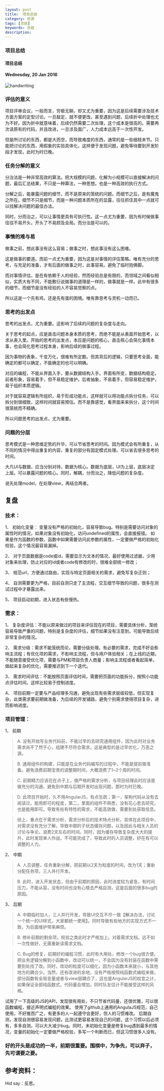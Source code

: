 ```yaml
---
layout: post
title:  项目总结
category: 资源
tags: [总结]
keywords: 总结
description: 
---
```


### 项目总结

#### 项目总结

#### Wednesday, 20 Jan 2016

![handwriting](/../../assets/img/resource/2016/handwriting.jpg)

### 评估的意义

项目评审会议，一般而言，穷极无聊。却又尤为重要，因为这是后续需要涉及技术方面方案的定型讨论。一旦敲定，就不便更改。甚至遇到问题，后续折中处理也尤为不好。因为折中就意味着，后续仍然需要二次处理，这个成本是很高的。需要再次读原有的代码，并且改进，一旦涉及面广，人力成本远高于一次性开发。

但是所讨论的东西，都是大而空，而导致难度的东西，通常的是一些细枝末节。只能把讨论的东西，用假象的实验具体化，这样便于发现问题，避免等待要到开发阶段才发现，此时为时已晚。

### 任务分解的意义

分治法是一种非常高效的算法。把大规模的问题，化解为小规模可以直接解决的问题，最后汇总结果，不只是一种算法，一种思想。也是一种高效的执行方式。

分解之后，能暴露问题的细节，而不是原来的笼统的问题。而细节之后，是有魔鬼之所在。细节不只是细节，而是一种问题本质所在的显露，往往抓住其中一点就可以找解决问题的最佳办法。

同时，分而治之，可以让事情更具有可执行性。这一点尤为重要，因为有时候做事往往不易开头，开头了不易顾及全局。而分治是可以的。

### 事情的难与易

做事之前，想此事没有这么容易；做事之时，想此事没有这么困难。

这是做事的要道。而前一点尤为重要，因为这是对事情的评估策略。唯有充分的思考，与充足的准备，才有后面的做事之时，此事容易。避免了临时抱佛脚。

而对事情评估，是在有依赖于人的经验，然而经验总是有限的，而领域之间看似相似，实质大有不同，不能敷衍说做事的道理是一样的，做事就是一样。此中有很多的细节，而细节是没有经验的人不容易觉察的点。

所以这是一个先有鸡，还是先有蛋的困境。唯有靠思考与灵机一动而已。

### 思考的出发点

思考的出发点，尤为重要。这影响了后续的问题的复杂度与走向。

关于思考的起点，应是直击问题本身本质的思考，而绝不能是从表面开始思考，以求从表入里。开始的思考的出发点，本应是问题的核心，直击核心会简化事情本事，也会简化思考过程本身，影响后续的做事过程。

因为事物的表象，千变万化，很难有所定数。但其背后的逻辑，只要思考全面，能确定的都可以确定，不能确定的也可以明确。

对应的编程，不能从界面入手，要从数据结构入手。界面有所变，数据结构稳定。前者形象，容易着手，但不易稳定维护。后者抽象，不易着手，但容易稳定维护，易于组织本质逻辑。

对于就容易逻辑有所组织，易于形成功能点，这样就可以用功能点拆分任务，可以拆分到很细致，这样时间就容易预估。而不是靠感觉，看界面来来拆分，这个时间很笼统而不精确。

所以问题思考的出发点，尤为重要。


### 问题的分层

思考模式是一种思维定势的升华，可以节省思考的时间。因为模式会有所重复，从不同的情况中得出重复的内容，重复的部分有固定模式处理。可以省去很多思考的时间。

大凡UI与数据，应当分别对待，数据为核心。数据为底层，UI为上层，底层决定上层。可以暴露问题的核心。同时，解耦，分而治之，降低问题的复杂度。

说先处理model，在处理view，再结合两者。

## 复盘

### 技术：

1、	初始化变量：
变量没有严格的初始化，容易导致bug。特别是需要访问对象的属性时的情况，如果对象没有初始化，访问undefined的属性，会直接报错。
如果是作为函数的参数，函数中如果需要访问此参数的属性，一定要做严格的初始化校验，这个情况最容易漏掉。

2、	对于页面数据是code或id，需要显示为文本的情况，最好使用过滤器，少用对象来处理，防止对应的id或者code有修改的时，很难全部统一修改；

3、	规范url，方便通过路由，实现与特定页面相关的需求，避免写复杂正则；

4、	自测需要更为严格，目前自测只走了主流程，交互细节导致的问题，很多在测试过程中才暴露出来。

5、	项目启动初期，进入状态有些慢热。


### 需求：

1、	复杂度评估：不能以原来做过的项目来评估现在的项目，需要具体分析，笼统容易导致严重的问题，特别是复杂度的评估，细节如果没有注意到，可能导致后续非常复杂的情况。

2、	需求分级：需求不能笼统而论，需要分级处理。有必要的需求，完成不好会影响主流程；有优化项的需求，不影响主流程，但与用户体验相关；在上线的近期，不能随意接受优化项，需要与PM和项目负责人商量；影响主流程或者看起简单，做起来复杂的优化，需要推迟到下一个迭代。

3、	需求时间评估：不能按照页面评估时间，需要把页面的功能拆分，按照小功能点评估时间，这样比较易于控制进度。

4、	项目前期一定要与产品经理多沟通，避免出现有些需求层级较低，但实现复杂，此类需求要前期做准备，为后续的开发铺路，避免个别需求使得项目复杂，进而影响进度。

### 项目管理：

1、	前期

> A.	没有开始写业务代码前，不能过早的去研究通用组件，因为此时对业务需求尚不了然于心，组建不尽符合需求。这是典型的是过早优化，万恶之源。

> B.	通用组件的构建，只能是在业务代码编写的过程中，不能是提前做准备。避免浪费前期宝贵的调整期时间，大概浪费了1~2个周的时间。

> C.	前期精力应该花在点子上，做严格的需求分析，与项目经理此时应该是做充分的沟通，避免到中期与后期开发时出现问题，那时为时已晚。

> D.	此项目开始时，久不用AngularJS，有点生疏；第一，架构代码从没有去阅读过，能用即可的程度，第二，里面的组件不熟悉，没有花心思去研究，也是能用即可。导致有些有特性的需求，不能高效做，需要到处获取信息。

> 综上，重点在于需求分析，需求分析后的技术特点分析。具体在此项目中，对需求没有充分了解，导致中期的子状态缓存问题，以及因此与相关人员的讨论与争论，浪费2天左右的时间。同时，因为缓存导致复杂度大大的提升，此时发现单人作战，不可能完成了，导致此时的人员调整，好在有可以调整的人力。

2、	中期

> A.	人员调整，任务重新分解，把前期以2天为粒度的时间，改为1天；重新分配任务项，三人并行开发。

> B.	此时，进入开发状态，但由于前期的原因，此时进度较为紧急，有时间压力，不能从容，没有时间也没有心情去严格自测，这是后面的很多bug的原因。

3、	后期

> A.	中期临时加人，三人并行开发，导致UI交互不尽一致【解决办法，讨论一个统一的UI样式，大家都统一使用】。同时导致有些地方的实现方式不一致，为后面维护带来麻烦。

> B.	修补前期的剩余项，校验之类此时才严格加上。对着需求文档，远不如一次性做好，无需重新读需求文档。

> C.	Bug的修复，前期好的编程习惯，此时有大用处，修改一个bug很方便。把业务逻辑分解到小函数中，改动可以统一，不会因为没有封装在函数中需要到处找了改。同时，改动的粒度可以细化，因为小函数本来就小，与其他地方的耦合少。当然，还有改进的余地，没有严格按照纯函数式编程来做，部分函数有全局变量或者与view层耦合了，这也是AngularJS的权宜之计，如果保证全部纯函数式，代码量会增加，同时队友估计不能接受这样的风格。

试用了一下高级的JS的API，发现很有用处，不只节省代码量，还很优雅，可以很函数编程，接近声明式编程的效果。
使用了github上通用的AngulaJS规范，自己使用，不好推而广之，有更多的人一起遵守会更好，但人的习惯难改。
后期自测，发现自测很容易发现问题，比测试更容易发现自己的问题，这个习惯以后必须有，多多自测，可以大大减少bug。同时，未初始化变量是修复bug遇到最多的情况，变量的初始化一定要做严格校验，多写一个判断而已，但这习惯很多人没有。

### 好的开头是成功的一半，前期很重要。围棋中，为争先，可以弃子，先可谓要之要。


## 参考资料：


Hid say：反思。
